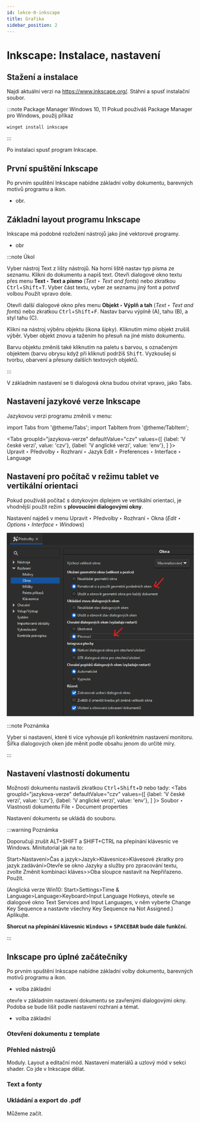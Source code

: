 ```yaml
---
id: lekce-0-inkscape
title: Grafika
sidebar_position: 2
---
```


# Inkscape: Instalace, nastavení

## Stažení a instalace
Najdi aktuální verzi na https://www.inkscape.org/. Stáhni a spusť instalační soubor.

:::note Package Manager Windows 10, 11
Pokud používáš Package Manager pro Windows, použij příkaz

```
winget install inkscape
```

:::

Po instalaci spusť program Inkscape.

## První spuštění Inkscape
Po prvním spuštění Inkscape nabídne základní volby dokumentu, barevných motivů programu a ikon.

- obr.

## Základní layout programu Inkscape
Inkscape má podobné rozložení nástrojů jako jiné vektorové programy.

- obr

:::note Úkol

Vyber nástroj Text z lišty nástrojů. Na horní liště nastav typ písma ze seznamu. Klikni do dokumentu a napiš text. Otevři dialogové okno textu přes menu **Text ‣ Text a písmo** (*Text ‣ Text and fonts*) nebo zkratkou <kbd>Ctrl</kbd>+<kbd>Shift</kbd>+<kbd>T</kbd>. Vyber část textu, vyber ze seznamu jiný font a potvrď volbou Použít vpravo dole.

Otevři další dialogové okno přes menu **Objekt ‣ Výplň a tah** (*Text ‣ Text and fonts*) nebo zkratkou <kbd>Ctrl</kbd>+<kbd>Shift</kbd>+<kbd>F</kbd>. Nastav barvu výplně (A), tahu (B), a styl tahu (C).

Klikni na nástroj výběru objektu (ikona šipky). Kliknutím mimo objekt zrušíš výběr. Vyber objekt znovu a tažením ho přesuň na jiné místo dokumentu.

Barvu objektu změníš také kliknutím na paletu s barvou, s označeným objektem (barvu obrysu když při kliknutí podržíš <kbd>Shift</kbd>. Vyzkoušej si tvorbu, obarvení a přesuny dalších textových objektů.

:::

V základním nastavení se ti dialogová okna budou otvírat vpravo, jako Tabs.

## Nastavení jazykové verze Inkscape
Jazykovou verzi programu změníš v menu:

import Tabs from '@theme/Tabs';
import TabItem from '@theme/TabItem';

<Tabs
  groupId="jazykova-verze"
  defaultValue="czv"
  values={[
    {label: 'V české verzi', value: 'czv'},
    {label: 'V anglické verzi', value: 'env'},
  ]
}>
<TabItem value="czv">Upravit ‣ Předvolby ‣ Rozhraní ‣ Jazyk</TabItem>
<TabItem value="env">Edit ‣ Preferences ‣ Interface ‣ Language</TabItem>
</Tabs>


## Nastavení pro počítač v režimu tablet ve vertikální orientaci

Pokud používáš počítač s dotykovým diplejem ve vertikální orientaci, je vhodnější použít režim s **plovoucími dialogovými okny**.

Nastavení najdeš v menu Upravit ‣ Předvolby ‣ Rozhraní ‣ Okna (*Edit ‣ Options ‣ Interface ‣ Windows*)

![image](./images/ink-okna2.png)

:::note Poznámka

 Vyber si nastavení, které ti více vyhovuje při konkrétním nastavení monitoru. Šířka dialogových oken jde měnit podle obsahu jenom do určité míry.

:::

## Nastavení vlastností dokumentu

Možnosti dokumentu nastavíš zkratkou <kbd>Ctrl</kbd>+<kbd>Shift</kbd>+<kbd>D</kbd> nebo tady:
<Tabs
  groupId="jazykova-verze"
  defaultValue="czv"
  values={[
    {label: 'V české verzi', value: 'czv'},
    {label: 'V anglické verzi', value: 'env'},
  ]
}>
<TabItem value="czv">Soubor ‣ Vlastnosti dokumentu</TabItem>
<TabItem value="env">File ‣ Document properties</TabItem>
</Tabs>


Nastavení dokumentu se ukládá do souboru.

:::warning Poznámka

 Doporučuji zrušit ALT+SHIFT a SHIFT+CTRL na přepínání klávesnic ve Windows.  Minitutorial jak na to:

 Start>Nastavení>Čas a jazyk>Jazyk>Klávesnice>Klávesové zkratky pro jazyk zadávání>Otevře se okno Jazyky a služby pro zpracování textu, zvolte Změnit kombinaci kláves>>Oba sloupce nastavit na Nepřiřazeno. Použít.

 (Anglická verze Win10: Start>Settings>Time & Language>Language>Keyboard>Input Language Hotkeys, otevře se dialogové okno Text Services and Input Languages, v něm vyberte Change Key Sequence a nastavte všechny Key Sequence na Not Assigned.)
 Aplikujte.

 **Shorcut na přepínání klávesnic <kbd>Windows</kbd> + <kbd>SPACEBAR</kbd> bude dále funkční.**

:::

## Inkscape pro úplné začátečníky
Po prvním spuštění Inkscape nabídne základní volby dokumentu, barevných motivů programu a ikon.

- volba základní

otevře v základním nastavení dokumentu se zavřenými dialogovými okny. Podoba se bude lišit podle nastavení rozhraní a témat.

- volba základní

### Otevření dokumentu z template


### Přehled nástrojů
Moduly. Layout a editační mód. Nastavení materiálů a uzlový mód v sekci shader.
Co jde v Inkscape dělat.

### Text a fonty

### Ukládání a export do .pdf

Můžeme začít.
